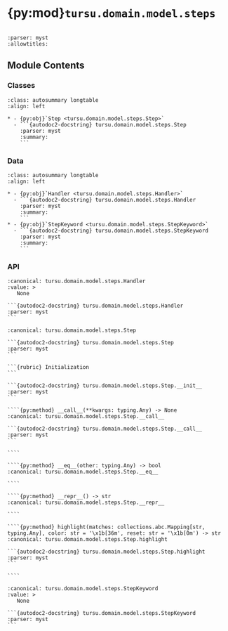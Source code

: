 # {py:mod}`tursu.domain.model.steps`

```{py:module} tursu.domain.model.steps
```

```{autodoc2-docstring} tursu.domain.model.steps
:parser: myst
:allowtitles:
```

## Module Contents

### Classes

````{list-table}
:class: autosummary longtable
:align: left

* - {py:obj}`Step <tursu.domain.model.steps.Step>`
  - ```{autodoc2-docstring} tursu.domain.model.steps.Step
    :parser: myst
    :summary:
    ```
````

### Data

````{list-table}
:class: autosummary longtable
:align: left

* - {py:obj}`Handler <tursu.domain.model.steps.Handler>`
  - ```{autodoc2-docstring} tursu.domain.model.steps.Handler
    :parser: myst
    :summary:
    ```
* - {py:obj}`StepKeyword <tursu.domain.model.steps.StepKeyword>`
  - ```{autodoc2-docstring} tursu.domain.model.steps.StepKeyword
    :parser: myst
    :summary:
    ```
````

### API

````{py:data} Handler
:canonical: tursu.domain.model.steps.Handler
:value: >
   None

```{autodoc2-docstring} tursu.domain.model.steps.Handler
:parser: myst
```

````

`````{py:class} Step(pattern: str | tursu.runtime.pattern_matcher.AbstractPattern, hook: tursu.domain.model.steps.Handler)
:canonical: tursu.domain.model.steps.Step

```{autodoc2-docstring} tursu.domain.model.steps.Step
:parser: myst
```

```{rubric} Initialization
```

```{autodoc2-docstring} tursu.domain.model.steps.Step.__init__
:parser: myst
```

````{py:method} __call__(**kwargs: typing.Any) -> None
:canonical: tursu.domain.model.steps.Step.__call__

```{autodoc2-docstring} tursu.domain.model.steps.Step.__call__
:parser: myst
```

````

````{py:method} __eq__(other: typing.Any) -> bool
:canonical: tursu.domain.model.steps.Step.__eq__

````

````{py:method} __repr__() -> str
:canonical: tursu.domain.model.steps.Step.__repr__

````

````{py:method} highlight(matches: collections.abc.Mapping[str, typing.Any], color: str = '\x1b[36m', reset: str = '\x1b[0m') -> str
:canonical: tursu.domain.model.steps.Step.highlight

```{autodoc2-docstring} tursu.domain.model.steps.Step.highlight
:parser: myst
```

````

`````

````{py:data} StepKeyword
:canonical: tursu.domain.model.steps.StepKeyword
:value: >
   None

```{autodoc2-docstring} tursu.domain.model.steps.StepKeyword
:parser: myst
```

````

